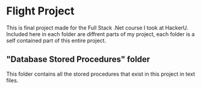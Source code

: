# Flight Project

This is final project made for the Full Stack .Net course I took at HackerU.
Included here in each folder are diffrent parts of my project, each folder is a self contained part of this entire project.

## "Database Stored Procedures" folder

This folder contains all the stored procedures that exist in this project in text files.
